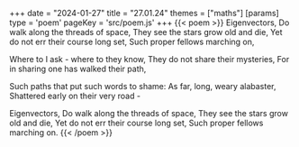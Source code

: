 +++
date = "2024-01-27"
title = "27.01.24"
themes = ["maths"]
[params]
  type = 'poem'
  pageKey = 'src/poem.js'
+++
{{< poem >}}
Eigenvectors,
Do walk along the threads of space,
They see the stars grow old and die,
Yet do not err their course long set,
Such proper fellows marching on,

Where to I ask - where to they know,
They do not share their mysteries,
For in sharing one has walked their path,

Such paths that put such words to shame:
As far, long, weary alabaster,
Shattered early on their very road -

Eigenvectors,
Do walk along the threads of space,
They see the stars grow old and die,
Yet do not err their course long set,
Such proper fellows marching on.
{{< /poem >}}
